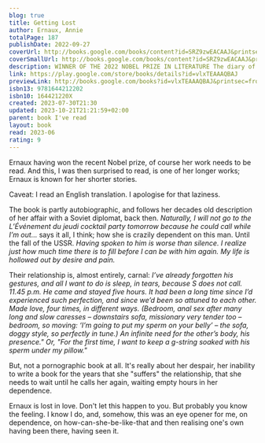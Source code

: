 ```yaml
---
blog: true
title: Getting Lost
author: Ernaux, Annie
totalPage: 187
publishDate: 2022-09-27
coverUrl: http://books.google.com/books/content?id=SRZ9zwEACAAJ&printsec=frontcover&img=1&zoom=1&source=gbs_api
coverSmallUrl: http://books.google.com/books/content?id=SRZ9zwEACAAJ&printsec=frontcover&img=1&zoom=5&source=gbs_api
description: WINNER OF THE 2022 NOBEL PRIZE IN LITERATURE The diary of one of France’s most important, award-winning writers during the year she had a passionate and secret love affair with a Russian diplomat Getting Lost is the diary Annie Ernaux kept during the year and a half she had a secret love affair with a younger, married man, a Russian diplomat. Her novel, Simple Passion, was based on this affair, but here her writing is immediate, unfiltered. In these diaries it is 1989 and Annie is divorced with two grown sons, living outside of Paris and nearing fifty. Her lover escapes the city to see her there and Ernaux seems to survive only in expectation of these encounters, saying “his desire for me is the only thing I can be sure of.” She cannot write, she trudges distractedly through her various other commitments in the world, she awaits his next call; she lives only to feel desire and for the next rendezvous. When he is gone and the desire has faded, she feels that she is a step closer to death. Lauded for her spare prose, Ernaux here removes all artifice, her writing pared down to its most naked and vulnerable. Getting Lost is as strong a book as any that she has written, a haunting, desperate view of strong and successful woman who seduces a man only to lose herself in love and desire.
link: https://play.google.com/store/books/details?id=vlxTEAAAQBAJ
previewLink: http://books.google.com/books?id=vlxTEAAAQBAJ&printsec=frontcover&dq=Annie+Ernaux,+Getting+Lost&hl=&as_pt=BOOKS&cd=1&source=gbs_api
isbn13: 9781644212202
isbn10: 164421220X
created: 2023-07-30T21:30
updated: 2023-10-21T21:21:59+02:00
parent: book I've read
layout: book
read: 2023-06
rating: 9
---
```

  
Ernaux having won the recent Nobel prize, of course her work needs to be read.  And this, I was then surprised to read, is one of her longer works; Ernaux is known for her shorter stories.  
  
Caveat: I read an English translation.  I apologise for that laziness.  
  
The book is partly autobiographic, and follows her decades old description of her affair with a Soviet diplomat, back then.  _Naturally, I will not go to the L’Événement du jeudi cocktail party tomorrow because he could call while I’m out…_ says it all, I think; how she is crazily dependent on this man.  Until the fall of the USSR.  _Having spoken to him is worse than silence. I realize just how much time there is to fill before I can be with him again. My life is hollowed out by desire and pain._  
  
Their relationship is, almost entirely, carnal: _I’ve already forgotten his gestures, and all I want to do is sleep, in tears, because S does not call. 11.45 p.m. He came and stayed five hours. It had been a long time since I’d experienced such perfection, and since we’d been so attuned to each other. Made love, four times, in different ways. (Bedroom, anal sex after many long and slow caresses – downstairs sofa, missionary very tender too – bedroom, so moving: ‘I’m going to put my sperm on your belly’ – the sofa, doggy style, so perfectly in tune.) An infinite need for the other’s body, his presence."   Or, "For the first time, I want to keep a g-string soaked with his sperm under my pillow."_  
  
But, not a pornographic book at all.  It's really about her despair, her inability to write a book for the years that she "suffers" the relationship, that she needs to wait until he calls her again, waiting empty hours in her dependence.  
  
Ernaux is lost in love.  Don't let this happen to you.  But probably you know the feeling.  I know I do, and, somehow, this was an eye opener for me, on dependence, on how-can-she-be-like-that and then realising one's own having been there, having seen it.  

